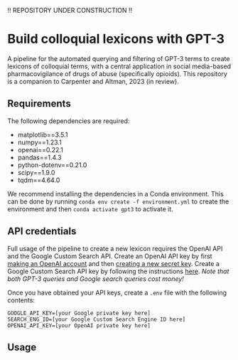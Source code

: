 !! REPOSITORY UNDER CONSTRUCTION !!

# Build colloquial lexicons with GPT-3
A pipeline for the automated querying and filtering of GPT-3 terms to create lexicons of colloquial terms, with a central application in social media-based pharmacovigilance of drugs of abuse (specifically opioids). This repository is a companion to Carpenter and Altman, 2023 (in review).

## Requirements
The following dependencies are required:
- matplotlib==3.5.1
- numpy==1.23.1
- openai==0.22.1
- pandas==1.4.3
- python-dotenv==0.21.0
- scipy==1.9.0
- tqdm==4.64.0

We recommend installing the dependencies in a Conda environment. This can be done by running `conda env create -f environment.yml` to create the environment and then `conda activate gpt3` to activate it.

## API credentials
Full usage of the pipeline to create a new lexicon requires the OpenAI API and the Google Custom Search API. Create an OpenAI API key by first [making an OpenAI account](https://beta.openai.com/signup) and then [creating a new secret key](https://beta.openai.com/account/api-keys). Create a Google Custom Search API key by following the instructions [here](https://developers.google.com/custom-search/v1/overview). *Note that both GPT-3 queries and Google search queries cost money!*

Once you have obtained your API keys, create a `.env` file with the following contents:

```
GOOGLE_API_KEY=[your Google private key here]
SEARCH_ENG_ID=[your Google Custom Search Engine ID here]
OPENAI_API_KEY=[your OpenAI private key here]
```

## Usage
